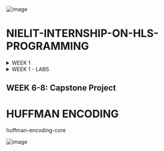 ![image](https://github.com/AnoushkaTripathi/NIELIT-INTERNSHIP-ON-HLS-PROGRAMMING/assets/98522737/0532da74-92ae-4b9e-935b-68390bdacd12)

# NIELIT-INTERNSHIP-ON-HLS-PROGRAMMING


<details>

<summary> WEEK 1</summary>

# DAY 1 - Introduction to HLS programming

![image](https://github.com/AnoushkaTripathi/NIELIT-INTERNSHIP-ON-HLS-PROGRAMMING/assets/98522737/b5400a7f-5283-4e22-9c73-81e22c7296dc)

Applications of FPGA

![Screenshot 2024-06-06 164353vxvx](https://github.com/AnoushkaTripathi/NIELIT-INTERNSHIP-ON-HLS-PROGRAMMING/assets/98522737/326b3492-9bd2-487d-bddf-cbbb4b78f398)

FPGA Design Approach

![image](https://github.com/AnoushkaTripathi/NIELIT-INTERNSHIP-ON-HLS-PROGRAMMING/assets/98522737/95d75d24-ecc2-465d-bed3-0c0fa2635069)


![image](https://github.com/AnoushkaTripathi/NIELIT-INTERNSHIP-ON-HLS-PROGRAMMING/assets/98522737/706199ab-8905-46f1-9912-0f3f69819e73)



HLS in Industries
 - NVIDIA for designing embedded GPU
 - Google in building VP9 encoder/decoder
 - AMD in desigining Microprocessor
 - STM for H.265



Why do we need FPGA?

![image](https://github.com/AnoushkaTripathi/NIELIT-INTERNSHIP-ON-HLS-PROGRAMMING/assets/98522737/e9ac96b5-5bb7-4c79-bdc0-d3ae46ca7e62)


FPGA and CPU both can have logic synthesis

CPU have a OS on it whereas FPGA don't than why should we work with FPGA

FPGA Vs CPU

![image](https://github.com/AnoushkaTripathi/NIELIT-INTERNSHIP-ON-HLS-PROGRAMMING/assets/98522737/2a299adf-69f7-468f-bf91-59b1fe475903)

| FPGA | CPU | 
|----------|----------|
| Computing platform with no predefined hardware architecture,each C/C++ program we create have it's own optimized hardware architecture| CPUs are computing platform with fixed hardware architecture, generic to perform any logical algorithmic function as long as it is compiled into CPU instructions| 
|  Translate C functions into hardware block,that is why it can perform operations in parallel   | In CPU compiler translate c function to assembly language,sequential execution|
| Parallelism | Sequential execution |
![image](https://github.com/AnoushkaTripathi/NIELIT-INTERNSHIP-ON-HLS-PROGRAMMING/assets/98522737/509b3a9f-effb-441f-800f-6f88dfb3f8c3)


Computing Structure of CPU

 ![image](https://github.com/AnoushkaTripathi/NIELIT-INTERNSHIP-ON-HLS-PROGRAMMING/assets/98522737/94d767fb-62ff-4c1e-879d-7487481757c5)

![image](https://github.com/AnoushkaTripathi/NIELIT-INTERNSHIP-ON-HLS-PROGRAMMING/assets/98522737/def5c085-0ed6-4c28-aa13-5a3cb9b76983)

**FPGA computing structure**

![image](https://github.com/AnoushkaTripathi/NIELIT-INTERNSHIP-ON-HLS-PROGRAMMING/assets/98522737/f39c0553-7a34-4c7a-9722-cee2f2a8b368)


![image](https://github.com/AnoushkaTripathi/NIELIT-INTERNSHIP-ON-HLS-PROGRAMMING/assets/98522737/dd550fd3-7415-408b-b4e9-c9c3ec0af5fd)
 
 GPU also performs parallelism , but every application is not suitable for GPU

 # FPGA BASICS

 **FPGA Structure**

 ![image](https://github.com/AnoushkaTripathi/NIELIT-INTERNSHIP-ON-HLS-PROGRAMMING/assets/98522737/94d34fb8-d4d1-4c61-981d-2115e2bf1e1f)

## FPGA Application Layer and Configuration Layer

In FPGA (Field-Programmable Gate Array) design, understanding the application layer and configuration layer is essential. Let's explore these layers:

## 1. Application Layer

- **Purpose:**
  - The application layer represents the top-level functionality implemented on the FPGA.
  - It includes user-defined logic, custom IP cores, and specific algorithms.
  - Designers create and program this layer to perform specific tasks or computations.

## 2. Configuration Layer

- **Purpose:**
  - The configuration layer handles the initial setup of the FPGA.
  - It involves loading the configuration data into the FPGA's memory elements (such as SRAM cells or flash memory).
  - The configuration layer determines how the FPGA behaves during operation.
![image](https://github.com/AnoushkaTripathi/NIELIT-INTERNSHIP-ON-HLS-PROGRAMMING/assets/98522737/ead615e2-0ece-4001-8a89-66fe0264d99e)

An LUT (LookUp Table) in FPGA design is a fundamental building block. It can implement any Boolean function of N input variables. Essentially, an LUT acts as a truth table, defining how your combinatorial logic behaves. When an FPGA is configured, it fills in the LUT with output values, which are stored in SRAM bits. The same physical LUT can implement different logic functions by changing the LUT-Mask (the truth table). Think of LUTs as memory, where inputs serve as addresses, and outputs are the data stored in those addresses

# FPGA Design Flow and Basic Elements

## FPGA Design Flow

The FPGA (Field-Programmable Gate Array) design flow involves several critical steps to ensure the successful implementation of digital circuits. Below is an overview of the typical stages:

1. **Specification**: Define the requirements and functionality of the design.
2. **Design Entry**: Create the design using hardware description languages (HDL) such as VHDL or Verilog, or through schematic entry.
3. **Synthesis**: Convert the HDL code into a gate-level netlist.
4. **Implementation**: Map, place, and route the netlist onto the FPGA fabric. This involves:
   - **Mapping**: Assign logic to specific resources.
   - **Placement**: Determine the physical locations of logic blocks.
   - **Routing**: Establish the connections between the placed blocks.
5. **Simulation**: Verify the design functionality at various stages (pre-synthesis, post-synthesis, and post-implementation) using simulation tools.
6. **Configuration**: Program the FPGA with the final design using configuration files.
7. **Validation and Testing**: Test the programmed FPGA in the real hardware environment to ensure it meets the specified requirements.
   ![image](https://github.com/user-attachments/assets/0e8f9dcd-a684-4531-8507-9c577859f839)


## FPGA Basic Elements

FPGA consists of several fundamental components:

- **Logic Blocks**: The basic computational units, typically comprising lookup tables (LUTs), flip-flops, and multiplexers. They perform the primary logic functions.
- **Interconnects**: The routing resources that connect the logic blocks. They allow for complex signal routing within the FPGA.
- **I/O Blocks**: Interfaces that connect the internal FPGA logic to the external pins of the device. They manage input and output signals.
- **Clock Management**: Components like PLLs (Phase-Locked Loops) and MMCMs (Mixed-Mode Clock Managers) for clock distribution and timing management.
- **Embedded Memory**: Blocks of memory such as RAM and ROM within the FPGA for data storage and buffering.
- **DSP Blocks**: Dedicated blocks for digital signal processing tasks, offering efficient implementation of arithmetic operations.

![image](https://github.com/user-attachments/assets/433a6f87-1803-4076-a827-cf78efdb987d)

# LUT Example

A Look-Up Table (LUT) is a fundamental component in digital logic design, particularly in FPGAs (Field-Programmable Gate Arrays). It is used to implement combinational logic functions. The LUT works by mapping input combinations to their corresponding output values based on a pre-defined truth table.

## Understanding LUT with the Provided Example

### Given Logic Function
The logic function provided is:
\[ d = (\neg a \land b) \lor c \]
where `a`, `b`, and `c` are inputs, and `d` is the output.

### Truth Table
The truth table lists all possible combinations of inputs `a`, `b`, and `c`, and their corresponding output `d` based on the given logic function.

| a | b | c | d |
|---|---|---|---|
| 0 | 0 | 0 | 0 |
| 1 | 0 | 0 | 0 |
| 0 | 1 | 0 | 1 |
| 1 | 1 | 0 | 0 |
| 0 | 0 | 1 | 1 |
| 1 | 0 | 1 | 1 |
| 0 | 1 | 1 | 1 |
| 1 | 1 | 1 | 1 |

### LUT Implementation
A LUT can be visualized as a table that stores output values for each possible input combination. For a 3-input LUT (as in this example), there are \( 2^3 = 8 \) possible input combinations.

- **Inputs**: The inputs `a`, `b`, and `c` are fed into the LUT.
- **Output**: The LUT outputs the value `d` based on the combination of inputs.

## How LUT Works

### Inputs Mapping
- Each combination of inputs `(a, b, c)` is treated as an address to access a specific location in the LUT.
- For instance, if `a = 0`, `b = 0`, and `c = 0`, this combination points to the first row in the truth table, resulting in `d = 0`.

### Output Determination
- The LUT stores the output values for each input combination based on the truth table.
- When a specific combination of inputs is applied to the LUT, it outputs the pre-stored value for that combination.

## Example Walkthrough

- **Input Combination (0, 0, 0)**:
  - The combination `a = 0`, `b = 0`, `c = 0` corresponds to the first row in the truth table, giving `d = 0`.

- **Input Combination (0, 1, 0)**:
  - The combination `a = 0`, `b = 1`, `c = 0` corresponds to the third row in the truth table, giving `d = 1`.

- **Input Combination (1, 1, 1)**:
  - The combination `a = 1`, `b = 1`, `c = 1` corresponds to the last row in the truth table, giving `d = 1`.

![image](https://github.com/user-attachments/assets/eeae876c-3526-4118-b6bb-a26af6fede80)


- The diagram on the right shows a LUT with three inputs (`a`, `b`, `c`) and one output (`d`).
- The truth table on the left provides the mapping of inputs to the corresponding output values.
- When the inputs are applied to the LUT, it looks up the pre-stored value based on the input combination and produces the output.

# FPGA Architecture: Slices, Configuration Logic Block, and Overall FPGA Structure

This document provides an explanation of key components in FPGA architecture, focusing on slices, configuration logic blocks, and the overall FPGA structure. The images included illustrate these components in the context of Xilinx's 7 Series FPGAs.

## Slices

![image](https://github.com/user-attachments/assets/89ae7b94-8c41-401e-8ad2-91efbea21bbf)


A slice is a fundamental building block within an FPGA's Configurable Logic Block (CLB). Each slice contains multiple Look-Up Tables (LUTs), flip-flops, and multiplexers. These elements are used to implement combinational and sequential logic functions.

- **Components of a Slice**:
  - **LUTs (Look-Up Tables)**: Used for implementing combinational logic.
  - **Flip-Flops**: Used for storing state information and implementing sequential logic.
  - **Multiplexers**: Used for routing signals within the slice and to/from the CLB.

The image illustrates the internal structure of a slice, showing how these components are interconnected to form complex logic functions.

## Configuration Logic Block (CLB)

![image](https://github.com/user-attachments/assets/d8f1f495-1cec-4d30-9ba4-ffee76deb141)


A CLB is a larger building block within an FPGA that contains multiple slices. The CLB provides the necessary routing and switching logic to connect slices to each other and to other parts of the FPGA.

- **Components of a CLB**:
  - **Slices**: Each CLB contains multiple slices (usually two in Xilinx FPGAs).
  - **Switch Matrix**: Facilitates the routing of signals between slices and to/from other CLBs.
  - **CIN/COUT (Carry In/Carry Out)**: Used for implementing fast carry chains in arithmetic operations.

The image shows the structure of a CLB, highlighting its internal slices and the switch matrix used for routing signals.

## Overall FPGA Architecture

![image](https://github.com/user-attachments/assets/503766f1-6909-464c-8c7a-02347f6af7c6)


The overall FPGA architecture consists of an array of CLBs, each containing multiple slices. The CLBs are interconnected by a complex routing matrix, allowing for flexible signal routing and interconnection.

- **Components of FPGA Architecture**:
  - **CLBs (Configurable Logic Blocks)**: The primary building blocks containing slices.
  - **Switch Matrix**: Facilitates the routing of signals between CLBs.
  - **I/O Pads**: Used for interfacing the FPGA with external signals and devices.
  - **Wires**: Interconnect the CLBs and other components within the FPGA.
    ![image](https://github.com/user-attachments/assets/208302cc-f576-47a0-be2b-eddbe3b697cf)
High-Level Synthesis (HLS) involves two main tasks:

1. **Function Synthesis**:
   - **Objective**: Convert the software function into a hardware module.
   - **Process**: Translate the function body into hardware logic, optimizing for parallelism.
   - **Components**: Input ports (arguments), function body (logic), output ports (arguments).

2. **Interface Synthesis**:
   - **Objective**: Define the communication protocols for the hardware module.
   - **Process**: Create interfaces that handle the input/output ports, ensuring efficient data transfer and control.
   - **Considerations**: Bandwidth, throughput, and protocol adherence.
# Software/Hardware Analogy and High-Level Synthesis Tasks

This document explains the analogy between software functions and hardware modules, highlighting their differences and detailing the main tasks in High-Level Synthesis (HLS).

## Software/Hardware Analogy

![image](https://github.com/user-attachments/assets/9d17666c-967f-4426-841d-c6c77eeb2a72)
The analogy between software functions and hardware modules can be understood as follows:

- **Software Function**:
  - **Input Arguments**: Variables passed to the function.
  - **Function Body**: The main logic of the function.
  - **Output Arguments**: Variables returned by the function.

- **Hardware Modules**:
  - **Input Ports**: Equivalent to input arguments in software.
  - **Hardware Body**: The core logic of the hardware module.
  - **Output Ports**: Equivalent to output arguments in software.

The image illustrates how a software function can be mapped to a hardware module, showing the correspondence between input/output arguments and ports, as well as the function body and hardware body.

## Software/Hardware Analogy - Differences


![image](https://github.com/user-attachments/assets/46303aed-6627-4290-9cc6-dd2f60dc4bbe)



Despite the analogy, there are key differences between software functions and hardware modules:

- **Execution Model**:
  - **Software Function**: Sequential execution.
  - **Hardware Modules**: Fully parallel execution, leveraging the intrinsic parallelism of electronic circuits.

- **Memory Access**:
  - **Software Function**: Easy memory access, often abstracted away by the programming environment.
  - **Hardware Modules**: Complicated memory access, requiring explicit control and design.

- **Control and Controller**:
  - **Software**: Relies on the underlying cash and controller mechanisms of the processor.
  - **Hardware**: Needs explicit design of control mechanisms to manage data flow and operations.

The image highlights these differences, showing the sequential nature of software execution versus the parallel nature of hardware execution, as well as the differences in memory access complexity.

## Two Main HLS Tasks
![image](https://github.com/user-attachments/assets/b9c9b609-c37a-450c-84b4-2c7c7d0cf4ed)


High-Level Synthesis (HLS) involves two main tasks:

1. **Function Synthesis**:
   - **Objective**: Convert the software function into a hardware module.
   - **Process**: Translate the function body into hardware logic, optimizing for parallelism.
   - **Components**: Input ports (arguments), function body (logic), output ports (arguments).

2. **Interface Synthesis**:
   - **Objective**: Define the communication protocols for the hardware module.
   - **Process**: Create interfaces that handle the input/output ports, ensuring efficient data transfer and control.
   - **Considerations**: Bandwidth, throughput, and protocol adherence.


# DAY 2

![image](https://github.com/user-attachments/assets/14173de3-a512-4384-9fb4-fa6340f73bfb)

# Design Flow in Vivado HLS

## Overview

The design flow in Vivado HLS allows you to create custom hardware accelerators from high-level C/C++ code. This process simplifies FPGA (Field-Programmable Gate Array) development by abstracting low-level details. Here’s how it works:

### 1. Coding Functionality
- Write your algorithm or functionality in C/C++.
- This high-level code will serve as the basis for your hardware design.

### 2. C-Simulation (Optional)
- Simulate your C/C++ code to verify correctness.
- Use test vectors to ensure expected behavior.

### 3. C/RTL Co-Simulation (Optional)
- Co-simulate the C/C++ code with RTL (Register Transfer Level) code.
- Validate consistency between the high-level and low-level representations.

### 4. Synthesis
- Transform your C/C++ code into RTL.
- Vivado HLS generates hardware components (datapaths, controllers, etc.).

### 5. Co-Simulation (Optional)
- Verify the synthesized RTL against the original C/C++ code.
- Ensure functional equivalence.

### 6. IP Generation
- Export the generated IP (Intellectual Property) for use in Vivado Design Suite.
- Integrate the custom IP into your FPGA project.

  # Hardware Design and Software Programming Analogy


![image](https://github.com/user-attachments/assets/5c3c1603-1870-455b-8f35-c8fb84654486)


### Hardware Design
- **Inputs**: Analogous to call-by-value arguments in software programming.
- **Outputs**: Analogous to function returns and call-by-reference arguments in software programming.
- **Inouts**: Inputs/outputs (inout) in hardware design correspond to call-by-reference arguments in software programming.
- **Design**: The hardware design itself is analogous to the function body in software programming.

### Software Programming
The software side of the analogy explains how arguments and return values are handled in a function:
- **Call by Value**: Arguments passed by value, meaning a copy of the value is passed.
- **Call by Reference**: Arguments passed by reference, allowing the function to modify the variable.
- **Function Return**: The value that the function returns after execution.

### Example Code
The example code provided in the diagram demonstrates a function that performs an addition operation using both call-by-value and call-by-reference arguments:

```cpp
int add (int a, int *b, int &c) {
    int d;
    d = a + *b + c;
    return d;
}
```

![image](https://github.com/user-attachments/assets/cfc54597-0787-41e6-a24b-99051f978498)




</details>

<details>

<summary> WEEK 1 - LABS </summary>

![image](https://github.com/AnoushkaTripathi/NIELIT-INTERNSHIP-ON-HLS-PROGRAMMING/assets/98522737/e07e5535-fd47-4664-bf6f-9d3208b19945)


![image](https://github.com/AnoushkaTripathi/NIELIT-INTERNSHIP-ON-HLS-PROGRAMMING/assets/98522737/57d7e14b-b268-4ba8-b032-daae47cb5fdd)

![image](https://github.com/AnoushkaTripathi/NIELIT-INTERNSHIP-ON-HLS-PROGRAMMING/assets/98522737/c9a9598a-c95f-406d-b241-e9e20d9defdc)

![image](https://github.com/AnoushkaTripathi/NIELIT-INTERNSHIP-ON-HLS-PROGRAMMING/assets/98522737/e2c80ae6-4889-451a-aff4-27d2c04cce33)


![image](https://github.com/AnoushkaTripathi/NIELIT-INTERNSHIP-ON-HLS-PROGRAMMING/assets/98522737/93451a76-de08-413a-b699-0118c683c54f)


![image](https://github.com/AnoushkaTripathi/NIELIT-INTERNSHIP-ON-HLS-PROGRAMMING/assets/98522737/164b7bcd-f664-4d29-86f0-3437f87ccf88)


![image](https://github.com/AnoushkaTripathi/NIELIT-INTERNSHIP-ON-HLS-PROGRAMMING/assets/98522737/486cdc68-fc24-4a80-9eba-11816896c7bc)


![image](https://github.com/AnoushkaTripathi/NIELIT-INTERNSHIP-ON-HLS-PROGRAMMING/assets/98522737/803b9864-b875-4870-835e-1aeabfc15405)

![Screenshot 2024-06-30 112316](https://github.com/AnoushkaTripathi/NIELIT-INTERNSHIP-ON-HLS-PROGRAMMING/assets/98522737/d6cb09fc-11d1-4ffd-a39d-89a75af78a4f)



![image](https://github.com/AnoushkaTripathi/NIELIT-INTERNSHIP-ON-HLS-PROGRAMMING/assets/98522737/6294f38a-b210-4653-bd6f-f51d5eb99f74)



</details>

## WEEK 6-8: Capstone Project

# HUFFMAN ENCODING

  huffman-encoding-core
  
![image](https://github.com/user-attachments/assets/e1074bd7-1a4d-4123-a4dd-7dfb1ef2576f)

